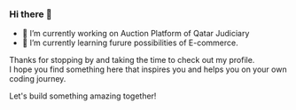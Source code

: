### Hi there 👋

- 🔭 I’m currently working on Auction Platform of Qatar Judiciary
- 🌱 I’m currently learning furure possibilities of E-commerce.

Thanks for stopping by and taking the time to check out my profile. <br>
I hope you find something here that inspires you and helps you on your own coding journey. 

Let's build something amazing together!  

